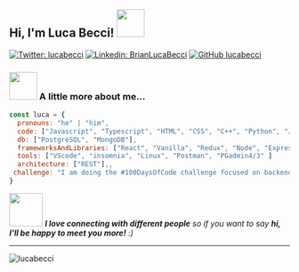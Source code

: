 <h2> Hi, I'm Luca Becci! <img src="https://media.giphy.com/media/3o7btYzX9GycbDy7bW/giphy.gif" width="50"></h2>
</em></p>

[![Twitter: lucabecci](https://img.shields.io/twitter/follow/lucabecci?style=social)](https://twitter.com/lucabecci)
[![Linkedin: BrianLucaBecci](https://img.shields.io/badge/-BrianLucaBecci-blue?style=flat-square&logo=Linkedin&logoColor=white&link=https://www.linkedin.com/in/thaianebraga/)](https://www.linkedin.com/in/luca-becci-b8044b198/)
[![GitHub lucabecci](https://img.shields.io/github/followers/lucabecci?label=follow&style=social)](https://github.com/lucabecci)


### <img src="https://media.giphy.com/media/VgCDAzcKvsR6OM0uWg/giphy.gif" width="50"> A little more about me...  

```javascript
const luca = {
  pronouns: "he" | "him",
  code: ["Javascript", "Typescript", "HTML", "CSS", "C++", "Python", "Java"],
  db: ["PostgreSQL", "MongoDB"],
  frameworksAndLibraries: ["React", "Vanilla", "Redux", "Node", "Express", "Sequelize", "Jest", "Passport", "Mongoose"],
  tools: ["VScode", "insomnia", "Linux", "Postman", "PGadmin4/3" ]
  architecture: ["REST"],,
 challenge: "I am doing the #100DaysOfCode challenge focused on backend with typescript and javascript"
}
```
<img src="https://media.giphy.com/media/LnQjpWaON8nhr21vNW/giphy.gif" width="60"> <em><b>I love connecting with different people</b> so if you want to say <b>hi, I'll be happy to meet you more!</b> :)</em>

---
<p><img align="left" src="https://github-readme-stats.vercel.app/api/top-langs/?username=lucabecci&layout=compact" alt="lucabecci" /></p>
